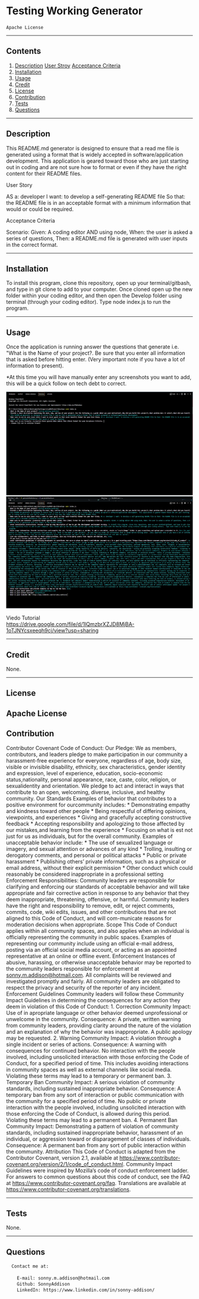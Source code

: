 

  # Testing Working Generator

    Apache License
    
---

## Contents

  1. [Description](#description)
         [User Stroy](#user-story)
         [Acceptance Criteria](#acceptance-criteria)
  2. [Installation](#installation)
  3. [Usage](#usage)
  4. [Credit](#credit)
  5. [License](#license)
  6. [Contribution](#contributing)
  7. [Tests](#tests)
  8. [Questions](#questions)

---  
## Description

  This README.md generator is designed to ensure that a read me file is generated using a format that is widely accepted in software/application development. This application is geared toward those who are just starting out in coding and are not sure how to format or even if they have the right content for their README files.  

  User Story  
  
  AS a: developer I want: to develop a self-generating README file So that: the README file is in an acceptable format with a minimum information that would or could be required.  

  Acceptance Criteria  

  Scenario: Given: A coding editor AND using node, When: the user is asked a series of questions, Then: a README.md file is generated with user inputs in the correct format.
      
---
## Installation

  To install this program, clone this repository, open up your terminal/gitbash, and type in git clone <copy repository file> to add to your computer. Once cloned open up the new folder within your coding editor, and then open the Develop folder using terminal (through your coding editor).  Type node index.js to run the program.

---
## Usage

  Once the application is running answer the questions that generate i.e. "What is the Name of your project?.  Be sure that you enter all information that is asked before hitting enter. (Very important note if you have a lot of information to present).  
    
  *At this time you will have manually enter any screenshots you want to add, this will be a quick follow on tech debt to correct.

![Answer all questions or go no further](/Develop/assets/images/haveToAnswersAllQuestions.jpg)  
![All questions answered](/Develop/assets/images/questionsAnswered.jpg)

Viedo Tutorial  
https://drive.google.com/file/d/1lQmzbrXZJD8MjBA-1oTJNYcsxeeqh9cj/view?usp=sharing

---
##  Credit

  None.

---
##  License

  Apache License
---
##  Contribution

  Contributor Covenant Code of Conduct: Our Pledge: We as members, contributors, and leaders pledge to make participation in our community a harassment-free experience for everyone, regardless of age, body size, visible or invisible disability, ethnicity, sex characteristics, gender identity and expression, level of experience, education, socio-economic status,nationality, personal appearance, race, caste, color, religion, or sexualidentity and orientation. We pledge to act and interact in ways that contribute to an open, welcoming, diverse, inclusive, and healthy community. Our Standards Examples of behavior that contributes to a positive environment for ourcommunity includes: * Demonstrating empathy and kindness toward other people * Being respectful of differing opinions, viewpoints, and experiences * Giving and gracefully accepting constructive feedback * Accepting responsibility and apologizing to those affected by our mistakes,and learning from the experience * Focusing on what is est not just for us as individuals, but for the overall community. Examples of unacceptable behavior include: * The use of sexualized language or imagery, and sexual attention or advances of any kind * Trolling, insulting or derogatory comments, and personal or political attacks * Public or private harassment * Publishing others’ private information, such as a physical or email address, without their explicit permission * Other conduct which could reasonably be considered inappropriate in a professional setting Enforcement Responsibilities: Community leaders are responsible for clarifying and enforcing our standards of acceptable behavior and will take appropriate and fair corrective action in response to any behavior that they deem inappropriate, threatening, offensive, or harmful. Community leaders have the right and responsibility to remove, edit, or reject comments, commits, code, wiki edits, issues, and other contributions that are not aligned to this Code of Conduct, and will com-municate reasons for moderation decisions when appropriate. Scope This Code of Conduct applies within all community spaces, and also applies when an individual is officially representing the community in public spaces. Examples of representing our community include using an official e-mail address, posting via an official social media account, or acting as an appointed representative at an online or offline event. Enforcement Instances of abusive, harassing, or otherwise unacceptable behavior may be reported to the community leaders responsible for enforcement at sonny.m.addison@hotmail.com. All complaints will be reviewed and investigated promptly and fairly. All community leaders are obligated to respect the privacy and security of the reporter of any incident. Enforcement Guidelines Community leaders will follow these Community Impact Guidelines in determining the consequences for any action they deem in violation of this Code of Conduct: 1. Correction Community Impact: Use of in apropriate language or other behavior deemed unprofessional or unwelcome in the community. Consequence: A private, written warning from community leaders, providing clarity around the nature of the violation and an explanation of why the behavior was inappropriate. A public apology may be requested. 2. Warning Community Impact: A violation through a single incident or series of actions. Consequence: A warning with consequences for continued behavior. No interaction with the people involved, including unsolicited interaction with those enforcing the Code of Conduct, for a specified period of time. This includes avoiding interactions in community spaces as well as external channels like social media. Violating these terms may lead to a temporary or permanent ban. 3. Temporary Ban Community Impact: A serious violation of community standards, including sustained inappropriate behavior. Consequence: A temporary ban from any sort of interaction or public communication with the community for a  specified period of time. No public or private interaction with the people involved, including unsolicited interaction with those enforcing the Code of Conduct, is allowed during this period. Violating these terms may lead to a permanent ban. 4. Permanent Ban Community Impact: Demonstrating a pattern of violation of community standards, including sustained inappropriate behavior, harassment of an individual, or aggression toward or disparagement of classes of individuals. Consequence: A permanent ban from any sort of public interaction within the community. Attribution This Code of Conduct is adapted from the Contributor Covenant, version 2.1, available at https://www.contributor-covenant.org/version/2/1/code_of_conduct.html. Community Impact Guidelines were inspired by Mozilla’s code of conduct enforcement ladder. For answers to common questions about this code of conduct, see the FAQ at https://www.contributor-covenant.org/faq. Translations are available at https://www.contributor-covenant.org/translations.

---
##  Tests

  None.

---
##  Questions

      Contact me at:  
  
        E-mail: sonny.m.addison@hotmail.com  
        Github: SonnyAddison  
        LinkedIn: https://www.linkedin.com/in/sonny-addison/ 